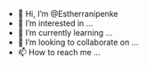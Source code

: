 - 👋 Hi, I’m @Estherranipenke
- 👀 I’m interested in ...
- 🌱 I’m currently learning ...
- 💞️ I’m looking to collaborate on ...
- 📫 How to reach me ...

<!---
Estherranipenke/Estherranipenke is a ✨ special ✨ repository because its `README.md` (this file) appears on your GitHub profile.
You can click the Preview link to take a look at your changes.
--->
